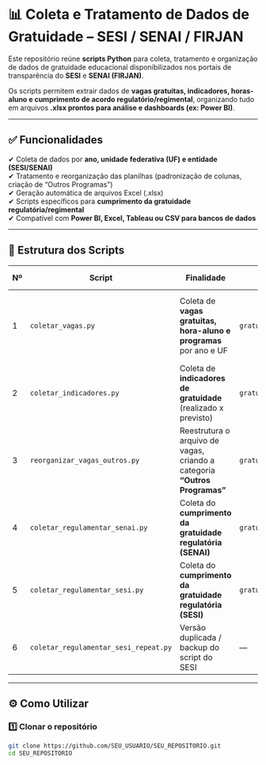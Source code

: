 # 📊 Coleta e Tratamento de Dados de Gratuidade – SESI / SENAI / FIRJAN

Este repositório reúne **scripts Python** para coleta, tratamento e organização de dados de gratuidade educacional disponibilizados nos portais de transparência do **SESI** e **SENAI (FIRJAN)**.

Os scripts permitem extrair dados de **vagas gratuitas, indicadores, horas-aluno e cumprimento de acordo regulatório/regimental**, organizando tudo em arquivos **.xlsx prontos para análise e dashboards (ex: Power BI)**.

---

## ✅ Funcionalidades

✔ Coleta de dados por **ano, unidade federativa (UF) e entidade (SESI/SENAI)**  
✔ Tratamento e reorganização das planilhas (padronização de colunas, criação de “Outros Programas”)  
✔ Geração automática de arquivos Excel (.xlsx)  
✔ Scripts específicos para **cumprimento da gratuidade regulatória/regimental**  
✔ Compatível com **Power BI, Excel, Tableau ou CSV para bancos de dados**

---

## 📂 Estrutura dos Scripts

| Nº | Script | Finalidade | Saída Gerada | Quando Utilizar |
|----|--------|-------------|---------------|------------------|
| 1 | `coletar_vagas.py` | Coleta de **vagas gratuitas, hora-aluno e programas** por ano e UF | `gratuidade_vagas_completa.xlsx` | Usar para visualizar vagas ofertadas, hora-aluno e programas gratuitos. |
| 2 | `coletar_indicadores.py` | Coleta de **indicadores de gratuidade** (realizado x previsto) | `gratuidade_indicadores.xlsx` | Usar para comparar metas e execução da gratuidade. |
| 3 | `reorganizar_vagas_outros.py` | Reestrutura o arquivo de vagas, criando a categoria **“Outros Programas”** | `gratuidade_vagas_reorganizada.xlsx` | Usar após rodar o script 1, para organizar horas-aluno “Outros”. |
| 4 | `coletar_regulamentar_senai.py` | Coleta do **cumprimento da gratuidade regulatória (SENAI)** | `gratuidade_regulamentar_senai_2021_2025.xlsx` | Usar para SENAI entre 2021 e 2025. |
| 5 | `coletar_regulamentar_sesi.py` | Coleta do **cumprimento da gratuidade regulatória (SESI)** | `gratuidade_regulamentar_sesi_2021_2025.xlsx` | Usar para SESI entre 2021 e 2025. |
| 6 | `coletar_regulamentar_sesi_repeat.py` | Versão duplicada / backup do script do SESI | — | Usar apenas para testes ou comparações. |

---

## ⚙️ Como Utilizar

### 1️⃣ Clonar o repositório
```bash
git clone https://github.com/SEU_USUARIO/SEU_REPOSITORIO.git
cd SEU_REPOSITORIO
